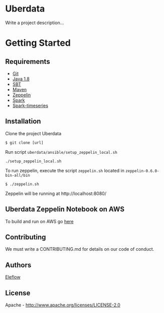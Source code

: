 # Uberdata
Write a project description...
# Getting Started
## Requirements
* [Git](https://git-scm.com/book/en/v2/Getting-Started-Installing-Git)
* [Java 1.8](http://www.oracle.com/technetwork/pt/java/javase/downloads/jdk8-downloads-2133151.html)
* [SBT](http://www.scala-sbt.org/0.13/docs/Setup.html)
* [Maven](https://maven.apache.org/install.html)
* [Zeppelin](http://www-us.apache.org/dist/zeppelin/zeppelin-0.6.0/zeppelin-0.6.0-bin-all.tgz)
* [Spark](http://www-us.apache.org/dist/spark/spark-1.6.1/spark-1.6.1-bin-hadoop2.6.tgz)
* [Spark-timeseries](https://github.com/sryza/spark-timeseries)
## Installation
Clone the project Uberdata
```
$ git clone [url]
```
Run script ```uberdata/ansible/setup_zeppelin_local.sh```
```
./setup_zeppelin_local.sh
```
To run zeppelin, execute the script ```zeppelin.sh``` located in ```zeppelin-0.6.0-bin-all/bin```
```
$ ./zeppelin.sh
```
Zeppelin will be running at http://localhost:8080/
## Uberdata Zeppelin Notebook on AWS
To build and run on AWS go [here]()
## Contributing
We must write a CONTRIBUTING.md for details on our code of conduct.
## Authors
[Eleflow](http://www.eleflow.com.br/)
## License
Apache - http://www.apache.org/licenses/LICENSE-2.0